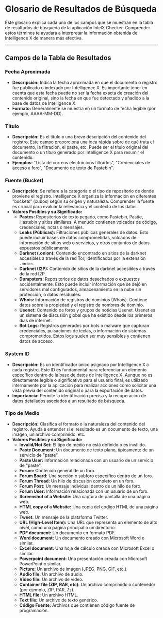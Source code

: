# Glosario de Resultados de Búsqueda

Este glosario explica cada uno de los campos que se muestran en la tabla de resultados de búsqueda de la aplicación IntelX Checker. Comprender estos términos te ayudará a interpretar la información obtenida de Intelligence X de manera más efectiva.

---

## Campos de la Tabla de Resultados

### Fecha Aproximada
*   **Descripción:** Indica la fecha aproximada en que el documento o registro fue publicado o indexado por Intelligence X. Es importante tener en cuenta que esta fecha puede no ser la fecha exacta de creación del contenido original, sino la fecha en que fue detectado y añadido a la base de datos de Intelligence X.
*   **Formato:** Generalmente se muestra en un formato de fecha legible (por ejemplo, AAAA-MM-DD).

### Titulo
*   **Descripción:** Es el título o una breve descripción del contenido del registro. Este campo proporciona una idea rápida sobre de qué trata el documento, la filtración, el paste, etc. Puede ser el título original del documento o un título generado por Intelligence X para resumir el contenido.
*   **Ejemplos:** "Lista de correos electrónicos filtrados", "Credenciales de acceso a foro", "Documento de texto de Pastebin".

### Fuente (Bucket)
*   **Descripción:** Se refiere a la categoría o el tipo de repositorio de donde proviene el registro. Intelligence X organiza la información en diferentes "buckets" (cubos) según su origen y naturaleza. Comprender la fuente es crucial para evaluar la relevancia y el contexto de los datos.
*   **Valores Posibles y su Significado:**
    *   **Pastes:** Repositorios de texto pegado, como Pastebin, Pastie, Hastebin y sitios similares. A menudo contienen volcados de código, credenciales, notas o mensajes.
    *   **Leaks (Públicas):** Filtraciones públicas generales de datos. Esto puede incluir bases de datos comprometidas, volcados de información de sitios web o servicios, y otros conjuntos de datos expuestos públicamente.
    *   **Darknet (.onion):** Contenido encontrado en sitios de la darknet accesibles a través de la red Tor, identificados por la extensión `.onion`.
    *   **Darknet (I2P):** Contenido de sitios de la darknet accesibles a través de la red I2P.
    *   **Dumpsters:** Repositorios de datos desechados o expuestos accidentalmente. Esto puede incluir información que se dejó en servidores mal configurados, almacenamiento en la nube sin protección, o datos residuales.
    *   **Whois:** Información de registros de dominios (Whois). Contiene datos sobre la propiedad y el registro de nombres de dominio.
    *   **Usenet:** Contenido de foros y grupos de noticias Usenet. Usenet es un sistema de discusión global que ha existido desde los primeros días de internet.
    *   **Bot Logs:** Registros generados por bots o malware que capturan credenciales, pulsaciones de teclas, o información de sistemas comprometidos. Estos logs suelen ser muy sensibles y contienen datos de acceso.

### System ID
*   **Descripción:** Es un identificador único asignado por Intelligence X a cada registro. Este ID es fundamental para referenciar un elemento específico dentro de la base de datos de Intelligence X. Aunque no es directamente legible o significativo para el usuario final, es utilizado internamente por la aplicación para realizar acciones como solicitar una vista previa del contenido original o para la exportación de datos.
*   **Importancia:** Permite la identificación precisa y la recuperación de datos detallados asociados a un resultado de búsqueda.

### Tipo de Medio
*   **Descripción:** Clasifica el formato o la naturaleza del contenido del registro. Ayuda a entender si el resultado es un documento de texto, una imagen, un archivo comprimido, etc.
*   **Valores Posibles y su Significado:**
    *   **Invalid/Not Set:** El tipo de medio no está definido o es inválido.
    *   **Paste Document:** Un documento de texto plano, típicamente de un servicio de "paste".
    *   **Paste User:** Información relacionada con un usuario de un servicio de "paste".
    *   **Forum:** Contenido general de un foro.
    *   **Forum Board:** Una sección o subforo específico dentro de un foro.
    *   **Forum Thread:** Un hilo de discusión completo en un foro.
    *   **Forum Post:** Un mensaje individual dentro de un hilo de foro.
    *   **Forum User:** Información relacionada con un usuario de un foro.
    *   **Screenshot of a Website:** Una captura de pantalla de una página web.
    *   **HTML copy of a Website:** Una copia del código HTML de una página web.
    *   **Tweet:** Un mensaje de la plataforma Twitter.
    *   **URL (High-Level Item):** Una URL que representa un elemento de alto nivel, como una página principal o un directorio.
    *   **PDF document:** Un documento en formato PDF.
    *   **Word document:** Un documento creado con Microsoft Word o similar.
    *   **Excel document:** Una hoja de cálculo creada con Microsoft Excel o similar.
    *   **Powerpoint document:** Una presentación creada con Microsoft PowerPoint o similar.
    *   **Picture:** Un archivo de imagen (JPEG, PNG, GIF, etc.).
    *   **Audio file:** Un archivo de audio.
    *   **Video file:** Un archivo de video.
    *   **Container file (ZIP, RAR, etc):** Un archivo comprimido o contenedor (por ejemplo, ZIP, RAR, 7z).
    *   **HTML file:** Un archivo HTML.
    *   **Text file:** Un archivo de texto genérico.
    *   **Código Fuente:** Archivos que contienen código fuente de programación.

